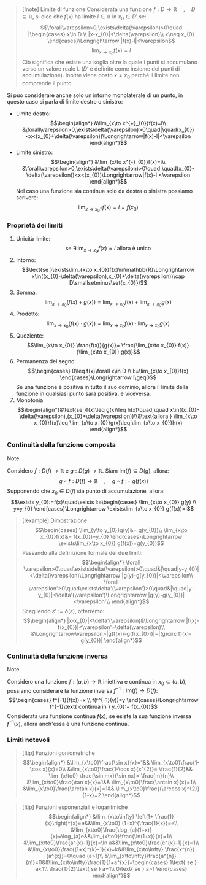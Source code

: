 >[!note] Limite di funzione
>Considerata una funzione $f: D\to\mathbb{R}\quad,\quad D\subseteq\mathbb{R}$, si dice che $f(x)$ ha limite $l\in\mathbb{R}$ in $x_{0}\in D'$ se:
>$$\forall\varepsilon>0,\exists\delta(\varepsilon)>0\quad |\begin{cases}
x\in D \\
|x-x_{0}|<\delta(\varepsilon)\\
x\neq x_{0}
\end{cases}\Longrightarrow |f(x)-l|<\varepsilon$$
>$$\lim_{x\to x_{0}}f(x)=l$$
>Ciò significa che esiste una soglia oltre la quale i punti si accumulano verso un valore reale $l$. ($D'$ è definito come insieme dei punti di accumulazione).
>Inoltre viene posto $x\neq x_{0}$ perché il limite non  comprende il punto.

Si può considerare anche solo un intorno monolaterale di un punto, in questo caso si parla di limite destro o sinistro:
- Limite destro: $$\begin{align*}
&\lim_{x\to x^{+}_{0}}f(x)=l\\
&\forall\varepsilon>0,\exists\delta(\varepsilon)>0\quad|\quad(x_{0})<x<(x_{0}+\delta(\varepsilon))\Longrightarrow|f(x)-l|<\varepsilon
\end{align*}$$
- Limite sinistro: $$\begin{align*}
&\lim_{x\to x^{-}_{0}}f(x)=l\\
&\forall\varepsilon>0,\exists\delta(\varepsilon)>0\quad|\quad(x_{0}-\delta(\varepsilon))<x<(x_{0})\Longrightarrow|f(x)-l|<\varepsilon
\end{align*}$$
Nel caso una funzione sia continua solo da destra o sinistra possiamo scrivere:
$$\lim_{x\to x^{\pm}_{0}}f(x)=l=f(x_{0})$$
### Proprietà dei limiti
1. Unicità limite: $$\text{se }\exists\lim_{x\to x_{0}}f(x)=l\text{ allora è unico}$$
2. Intorno: $$\text{se }\exists\lim_{x\to x_{0}}f(x)\in\mathbb{R}\Longrightarrow x\in((x_{0}-\delta(\varepsilon),x_{0}+\delta(\varepsilon))\cap D\smallsetminus\set{x_{0}})$$
3. Somma: $$\lim_{x\to x_{0}}(f(x)+g(x))=\lim_{x\to x_{0}}f(x)+\lim_{x\to x_{0}}g(x)$$
4. Prodotto: $$\lim_{x\to x_{0}}(f(x)\cdot g(x))=\lim_{x\to x_{0}}f(x)\cdot \lim_{x\to x_{0}}g(x)$$
5. Quoziente: $$\lim_{x\to x_{0}} \frac{f(x)}{g(x)}= \frac{\lim_{x\to x_{0}} f(x)}{\lim_{x\to x_{0}} g(x)}$$
6. Permanenza del segno: $$\begin{cases}
0\leq f(x)\forall x\in D \\
l:=\lim_{x\to x_{0}}f(x)
\end{cases}\Longrightarrow l\geq0$$
Se una funzione è positiva in tutto il suo dominio, allora il limite della funzione in qualsiasi punto sarà positiva, e viceversa.
7. Monotonia
$$\begin{align*}&\text{se }f(x)\leq g(x)\leq h(x)\quad,\quad x\in((x_{0}-\delta(\varepsilon),(x_{0}+\delta(\varepsilon))\\&\text{allora } \lim_{x\to x_{0}}f(x)\leq \lim_{x\to x_{0}}g(x)\leq \lim_{x\to x_{0}}h(x)
\end{align*}$$

### Continuità della funzione composta
>[!note]
>Considero $f: D(f)\to\mathbb{R}$ e $g: D(g)\to\mathbb{R}$. Siam $\text{Im}(f)\subseteq D(g)$, allora: 
>$$g\circ f:D(f)\to\mathbb{R}\quad,\quad g\circ f:=g(f(x))$$
>Supponendo che $x_{0}\in D(f)$ sia punto di accumulazione, allora:
>$$\exists y_{0}:=f(x)\quad\exists l:=\begin{cases}
\lim_{x\to x_{0}} g(y) \\
y=y_{0}
\end{cases}\Longrightarrow \exists\lim_{x\to x_{0}} g(f(x))=l$$

>[!example] Dimostrazione
>$$\begin{cases}
>\lim_{y\to y_{0}}g(y)&= g(y_{0})\\
>\lim_{x\to x_{0}}f(x)&= f(x_{0})=y_{0}
>\end{cases}\Longrightarrow \exists\lim_{x\to x_{0}} g(f(x))=g(y_{0})$$
>Passando alla definizione formale dei due limiti: $$\begin{align*}
>\forall \varepsilon>0\quad\exists\delta(\varepsilon)>0\quad&|\quad|y-y_{0}|<\delta(\varepsilon)\Longrightarrow |g(y)-g(y_{0})|<\varepsilon\\
>\forall \varepsilon'>0\quad\exists\delta'(\varepsilon')>0\quad&|\quad|y-y_{0}|<\delta'(\varepsilon')\Longrightarrow |g(y)-g(y_{0})|<\varepsilon'\\
>\end{align*}$$
>Scegliendo $\varepsilon':=\delta(\varepsilon)$, otterremo: $$\begin{align*}
|x-x_{0}|<\delta'(\varepsilon)&\Longrightarrow |f(x)-f(x_{0})|<\varepsilon'=\delta(\varepsilon)\\
&\Longrightarrow\varepsilon>|g(f(x))-g(f(x_{0}))|=|(g\circ f)(x)-g(y_{0})|
\end{align*}$$

### Continuità della funzione inversa
>[!note]
>Considero una funzione $f:(a,b)\to\mathbb{R}$ iniettiva e continua in $x_{0}\subset(a,b)$, possiamo considerare la funzione inversa $f^{-1}: \text{Im}(f)\to D(f)$:
>$$\begin{cases}
f^{-1}(f(x))=x \\
f(f^{-1}(y))=y
\end{cases}\Longrightarrow f^{-1}\text{ continua in } y_{0}:= f(x_{0})$$
>Considerata una funzione continua $f(x)$, se esiste la sua funzione inversa $f^{-1}(x)$, allora anch'essa è una funzione continua.
### Limiti notevoli
>[!tip] Funzioni goniometriche
>$$\begin{align*}
&\lim_{x\to0}\frac{\sin x}{x}=1&&
\lim_{x\to0}\frac{1-\cos x}{x}=0\\
&\lim_{x\to0}\frac{1-\cos x}{x^{2}}= \frac{1}{2}&&
\lim_{x\to0} \frac{\sin mx}{\sin nx}= \frac{m}{n}\\
&\lim_{x\to0}\frac{\tan x}{x}=1&&
\lim_{x\to0}\frac{\arcsin x}{x}=1\\
&\lim_{x\to0}\frac{\arctan x}{x}=1&&
\lim_{x\to0}\frac{(\arccos x)^{2}}{1-x}=2
\end{align*}$$

>[!tip] Funzioni esponenziali e logaritmiche
>$$\begin{align*}
&\lim_{x\to\infty} \left(1+ \frac{1}{x}\right)^{x}=e&&\lim_{x\to0} (1+x)^{\frac{1}{x}}=e\\
&\lim_{x\to0}\frac{\log_{a}(1+x)}{x}=\log_{a}e&&\lim_{x\to0}\frac{\ln(1+x)}{x}=1\\
&\lim_{x\to0}\frac{a^{x}-1}{x}=\ln a&&\lim_{x\to0}\frac{e^{x}-1}{x}=1\\
&\lim_{x\to0}\frac{(1+x)^{k}-1}{x}=k&&\lim_{x\to\infty} \frac{x^{n}}{a^{x}}=0\quad (a>1)\\
&\lim_{x\to\infty}\frac{a^{n}}{n!}=0&&\lim_{x\to\infty}\frac{1}{1+a^{x}}=\begin{cases}
1\text{ se } a<1\\
\frac{1}{2}\text{ se } a=1\\
0\text{ se } a>1
\end{cases}
\end{align*}$$
